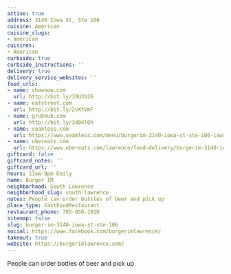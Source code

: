 ```yaml
---
active: true
address: 3140 Iowa St, Ste 106
cuisine: American
cuisine_slugs:
- american
cuisines:
- American
curbside: true
curbside_instructions: ''
delivery: true
delivery_service_websites: ''
food_urls:
- name: chownow.com
  url: http://bit.ly/39UJb26
- name: eatstreet.com
  url: http://bit.ly/2vXtVmF
- name: grubhub.com
  url: http://bit.ly/3d04lOh
- name: seamless.com
  url: https://www.seamless.com/menu/burgerim-3140-iowa-st-ste-106-lawrence/1244388
- name: ubereats.com
  url: https://www.ubereats.com/lawrence/food-delivery/burgerim-3140-iowa-street-ste-106/nNcgJ3kiQIaLdeRwU33BSw
giftcard: false
giftcard_notes: ''
giftcard_url: ''
hours: 11am-8pm Daily
name: Burger IM
neighborhood: South Lawrence
neighborhood_slug: south-lawrence
notes: People can order bottles of beer and pick up
place_type: FastFoodRestaurant
restaurant_phone: 785-856-1010
sitemap: false
slug: burger-im-3140-iowa-st-ste-106
social: https://www.facebook.com/burgerimlawrence/
takeout: true
website: https://burgerimlawrence.com/
---
```


People can order bottles of beer and pick up